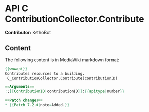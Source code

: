 # API C ContributionCollector.Contribute

**Contributor:** KethoBot

## Content

The following content is in MediaWiki markdown format:

```mediawiki
{{wowapi}}
Contributes resources to a building.
 C_ContributionCollector.Contribute(contributionID)

==Arguments==
:;[[ContributionID|contributionID]]:{{apitype|number}}

==Patch changes==
* {{Patch 7.2.0|note=Added.}}
```